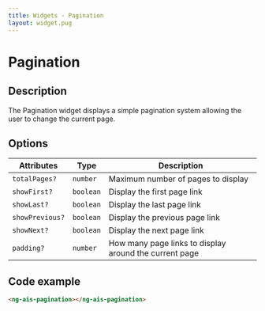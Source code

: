```yaml
---
title: Widgets - Pagination
layout: widget.pug
---
```


# Pagination

## Description

The Pagination widget displays a simple pagination system allowing the user to change the current page.

## Options

| Attributes      | Type      | Description
| -               | -         | -
| `totalPages?`   | `number`  | Maximum number of pages to display
| `showFirst?`    | `boolean` | Display the first page link
| `showLast?`     | `boolean` | Display the last page link
| `showPrevious?` | `boolean` | Display the previous page link
| `showNext?`     | `boolean` | Display the next page link
| `padding?`      | `number`  | How many page links to display around the current page

## Code example

```html
<ng-ais-pagination></ng-ais-pagination>
```
